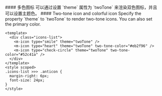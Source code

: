 <cn>
#### 多色图标
可以通过设置 `theme` 属性为 `twoTone` 来渲染双色图标，并且可以设置主题色。
</cn>

<us>
#### Two-tone icon and colorful icon
Specify the property `theme` to `twoTone` to render two-tone icons. You can also set the primary color.
</us>

```vue
<template>
  <div class="icons-list">
    <m-icon type="smile" theme="twoTone" />
    <m-icon type="heart" theme="twoTone" two-tone-color="#eb2f96" />
    <m-icon type="check-circle" theme="twoTone" two-tone-color="#52c41a" />
  </div>
</template>
<style scoped>
.icons-list >>> .anticon {
  margin-right: 6px;
  font-size: 24px;
}
</style>
```
